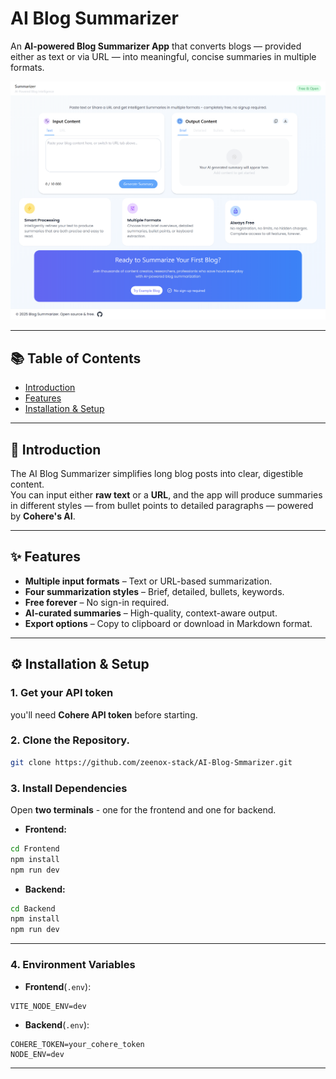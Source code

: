 # AI Blog Summarizer

An **AI-powered Blog Summarizer App** that converts blogs — provided either as text or via URL — into meaningful, concise summaries in multiple formats.

![AI Text Summarizer](./Frontend/src/assets/AI%20Blog%20Summarizer.png)

---

## 📚 Table of Contents

- [Introduction](#introduction)
- [Features](#features)
- [Installation & Setup](#installation--setup)

---

## 📌 Introduction

The AI Blog Summarizer simplifies long blog posts into clear, digestible content.  
You can input either **raw text** or a **URL**, and the app will produce summaries in different styles — from bullet points to detailed paragraphs — powered by **Cohere's AI**.

---

## ✨ Features

- **Multiple input formats** – Text or URL-based summarization.
- **Four summarization styles** – Brief, detailed, bullets, keywords.
- **Free forever** – No sign-in required.
- **AI-curated summaries** – High-quality, context-aware output.
- **Export options** – Copy to clipboard or download in Markdown format.

---

## ⚙️ Installation & Setup

### 1. Get your API token

you'll need **Cohere API token** before starting.

### 2. Clone the Repository.

```bash
git clone https://github.com/zeenox-stack/AI-Blog-Smmarizer.git
```

### 3. Install Dependencies

Open **two terminals** - one for the frontend and one for backend.

- **Frontend:**

```bash
cd Frontend
npm install
npm run dev
```

- **Backend:**

```bash
cd Backend
npm install
npm run dev
```

---

### 4. Environment Variables

- **Frontend**(`.env`):

```env
VITE_NODE_ENV=dev
```

- **Backend**(`.env`):

```env
COHERE_TOKEN=your_cohere_token
NODE_ENV=dev
```

---
